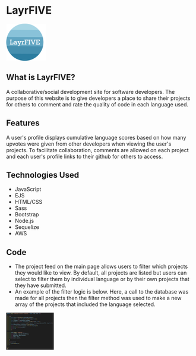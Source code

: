 # LayrFIVE

<img src="public/images/layrFIVEcircle2.png" alt="" style="height: 100px;">

## What is LayrFIVE?
A collaborative/social development site for software developers. The purpose of this website is to give developers a place to share their projects for others to comment and rate the quality of code in each language used. 

## Features 
A user's profile displays cumulative language scores based on how many upvotes were given from other developers when viewing the user's projects. To facilitate collaboration, comments are allowed on each project and each user's profile links to their github for others to access. 

## Technologies Used 
* JavaScript
* EJS
* HTML/CSS
* Sass
* Bootstrap
* Node.js
* Sequelize
* AWS 

## Code
* The project feed on the main page allows users to filter which projects they would like to view. By default, all projects are listed but users can select to filter them by individual language or by their own projects that they have submitted.
* An example of the filter logic is below. Here, a call to the database was made for all projects then the filter method was used to make a new array of the projects that included the language selected.

<img src="public/images/code.png" alt="" style="height: 100px;">
